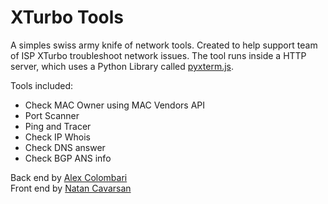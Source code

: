 # XTurbo Tools

A simples swiss army knife of network tools.
Created to help support team of ISP XTurbo troubleshoot network issues.
The tool runs inside a HTTP server, which uses a Python Library called [pyxterm.js](https://github.com/cs01/pyxtermjs).

Tools included:
- Check MAC Owner using MAC Vendors API
- Port Scanner
- Ping and Tracer
- Check IP Whois
- Check DNS answer
- Check BGP ANS info

Back end by [Alex Colombari](https://github.com/alexcolombari)<br>
Front end by [Natan Cavarsan](https://github.com/Natan-yoko)
